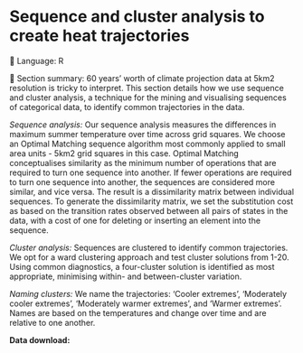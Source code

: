 # Sequence and cluster analysis to create heat trajectories

💬 Language: R

📌 Section summary: 60 years’ worth of climate projection data at 5km2 resolution is tricky to interpret. This section details how we use sequence and cluster analysis, a technique for the mining and visualising sequences of categorical data, to identify common trajectories in the data. 

*Sequence analysis:* Our sequence analysis measures the differences in maximum summer temperature over time across grid squares. We choose an Optimal Matching sequence algorithm most commonly applied to small area units - 5km2 grid squares in this case. Optimal Matching conceptualises similarity as the minimum number of operations that are required to turn one sequence into another. If fewer operations are required to turn one sequence into another, the sequences are considered more similar, and vice versa. The result is a dissimilarity matrix between individual sequences. To generate the dissimilarity matrix, we set the substitution cost as based on the transition rates observed between all pairs of states in the data, with a cost of one for deleting or inserting an element into the sequence. 

*Cluster analysis:* Sequences are clustered to identify common trajectories. We opt for a ward clustering approach and test cluster solutions from 1-20. Using common diagnostics, a four-cluster solution is identified as most appropriate, minimising within- and between-cluster variation. 

*Naming clusters:* We name the trajectories: ‘Cooler extremes’, ‘Moderately cooler extremes’, ‘Moderately warmer extremes’, and ‘Warmer extremes’. Names are based on the temperatures and change over time and are relative to one another.

**Data download:** 
